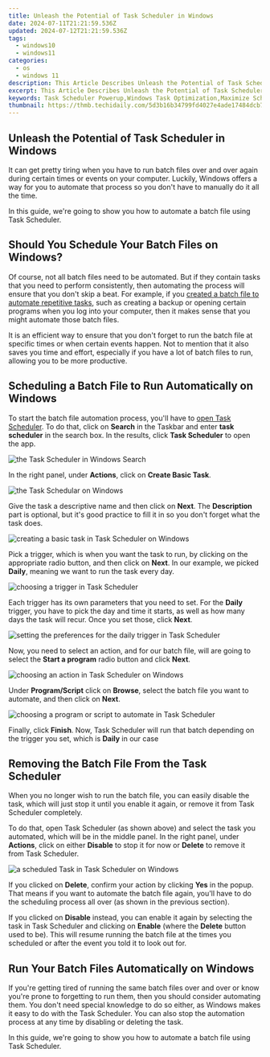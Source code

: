 ```yaml
---
title: Unleash the Potential of Task Scheduler in Windows
date: 2024-07-11T21:21:59.536Z
updated: 2024-07-12T21:21:59.536Z
tags:
  - windows10
  - windows11
categories:
  - os
  - windows 11
description: This Article Describes Unleash the Potential of Task Scheduler in Windows
excerpt: This Article Describes Unleash the Potential of Task Scheduler in Windows
keywords: Task Scheduler Powerup,Windows Task Optimization,Maximize Scheduling Efficiency,Boost Task Management,Enhance System Planning,Schedule Mastery in WindoS,Upscaling Execution Controls
thumbnail: https://thmb.techidaily.com/5d3b16b34799fd4027e4ade17484dcb7de0969abd15218a509c4db117b716df9.jpg
---
```


## Unleash the Potential of Task Scheduler in Windows

 It can get pretty tiring when you have to run batch files over and over again during certain times or events on your computer. Luckily, Windows offers a way for you to automate that process so you don't have to manually do it all the time.

 In this guide, we're going to show you how to automate a batch file using Task Scheduler.

## Should You Schedule Your Batch Files on Windows?

 Of course, not all batch files need to be automated. But if they contain tasks that you need to perform consistently, then automating the process will ensure that you don't skip a beat. For example, if you [created a batch file to automate repetitive tasks](http://www.makeuseof.com/tag/use-windows-batch-file-commands-automate-repetitive-tasks/), such as creating a backup or opening certain programs when you log into your computer, then it makes sense that you might automate those batch files.

 It is an efficient way to ensure that you don't forget to run the batch file at specific times or when certain events happen. Not to mention that it also saves you time and effort, especially if you have a lot of batch files to run, allowing you to be more productive.

## Scheduling a Batch File to Run Automatically on Windows

 To start the batch file automation process, you'll have to [open Task Scheduler](https://www.makeuseof.com/windows-11-open-task-scheduler/). To do that, click on **Search** in the Taskbar and enter **task scheduler** in the search box. In the results, click **Task Scheduler** to open the app.

![the Task Scheduler in Windows Search](https://static1.makeuseofimages.com/wordpress/wp-content/uploads/wm/2023/09/task-scheduler-in-windows-search.jpg)

 In the right panel, under **Actions**, click on **Create Basic Task**.

![the Task Schedular on Windows](https://static1.makeuseofimages.com/wordpress/wp-content/uploads/wm/2023/09/task-schedular-on-windows.jpg)

 Give the task a descriptive name and then click on **Next**. The **Description** part is optional, but it's good practice to fill it in so you don't forget what the task does.

![creating a basic task in Task Scheduler on Windows](https://static1.makeuseofimages.com/wordpress/wp-content/uploads/wm/2023/09/creating-a-basic-task-in-task-scheduler-on-windows.jpg)

 Pick a trigger, which is when you want the task to run, by clicking on the appropriate radio button, and then click on **Next**. In our example, we picked **Daily**, meaning we want to run the task every day.

![choosing a trigger in Task Scheduler](https://static1.makeuseofimages.com/wordpress/wp-content/uploads/wm/2023/09/choosing-trigger-in-task-scheduler.jpg)

 Each trigger has its own parameters that you need to set. For the **Daily** trigger, you have to pick the day and time it starts, as well as how many days the task will recur. Once you set those, click **Next**.

![setting the preferences for the daily trigger in Task Scheduler](https://static1.makeuseofimages.com/wordpress/wp-content/uploads/wm/2023/09/setting-the-preferences-for-the-daily-trigger-in-task-scheduler.jpg)

 Now, you need to select an action, and for our batch file, will are going to select the **Start a program** radio button and click **Next**.

![choosing an action in Task Scheduler on Windows](https://static1.makeuseofimages.com/wordpress/wp-content/uploads/wm/2023/09/choosing-an-action-in-task-scheduler.jpg)

 Under **Program/Script** click on **Browse**, select the batch file you want to automate, and then click on **Next**.

![choosing a program or script to automate in Task Scheduler](https://static1.makeuseofimages.com/wordpress/wp-content/uploads/wm/2023/09/choosing-a-program-or-script-to-automate-in-task-scheduler.jpg)

 Finally, click **Finish**. Now, Task Scheduler will run that batch depending on the trigger you set, which is **Daily** in our case

## Removing the Batch File From the Task Scheduler

 When you no longer wish to run the batch file, you can easily disable the task, which will just stop it until you enable it again, or remove it from Task Scheduler completely.

 To do that, open Task Scheduler (as shown above) and select the task you automated, which will be in the middle panel. In the right panel, under **Actions**, click on either **Disable** to stop it for now or **Delete** to remove it from Task Scheduler.

![a scheduled Task in Task Scheduler on Windows](https://static1.makeuseofimages.com/wordpress/wp-content/uploads/wm/2023/09/a-scheduled-task-in-task-scheduler.jpg)

 If you clicked on **Delete**, confirm your action by clicking **Yes** in the popup. That means if you want to automate the batch file again, you'll have to do the scheduling process all over (as shown in the previous section).

 If you clicked on **Disable** instead, you can enable it again by selecting the task in Task Scheduler and clicking on **Enable** (where the **Delete** button used to be). This will resume running the batch file at the times you scheduled or after the event you told it to look out for.

## Run Your Batch Files Automatically on Windows

 If you're getting tired of running the same batch files over and over or know you're prone to forgetting to run them, then you should consider automating them. You don't need special knowledge to do so either, as Windows makes it easy to do with the Task Scheduler. You can also stop the automation process at any time by disabling or deleting the task.

 In this guide, we're going to show you how to automate a batch file using Task Scheduler.



<ins class="adsbygoogle"
      style="display:block"
      data-ad-client="ca-pub-7571918770474297"
      data-ad-slot="8358498916"
      data-ad-format="auto"
      data-full-width-responsive="true"></ins>

